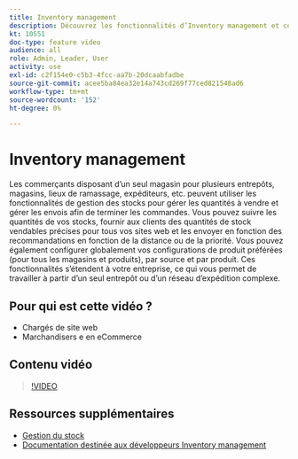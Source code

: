 ```yaml
---
title: Inventory management
description: Découvrez les fonctionnalités d’Inventory management et comment les utiliser pour travailler à partir d’un seul entrepôt ou d’un réseau d’expédition complexe.
kt: 10551
doc-type: feature video
audience: all
role: Admin, Leader, User
activity: use
exl-id: c2f154e0-c5b3-4fcc-aa7b-20dcaabfadbe
source-git-commit: acee5ba84ea32e14a743cd269f77ced821548ad6
workflow-type: tm+mt
source-wordcount: '152'
ht-degree: 0%

---
```


# Inventory management

Les commerçants disposant d’un seul magasin pour plusieurs entrepôts, magasins, lieux de ramassage, expéditeurs, etc. peuvent utiliser les fonctionnalités de gestion des stocks pour gérer les quantités à vendre et gérer les envois afin de terminer les commandes. Vous pouvez suivre les quantités de vos stocks, fournir aux clients des quantités de stock vendables précises pour tous vos sites web et les envoyer en fonction des recommandations en fonction de la distance ou de la priorité. Vous pouvez également configurer globalement vos configurations de produit préférées (pour tous les magasins et produits), par source et par produit. Ces fonctionnalités s’étendent à votre entreprise, ce qui vous permet de travailler à partir d’un seul entrepôt ou d’un réseau d’expédition complexe.

## Pour qui est cette vidéo ?

- Chargés de site web
- Marchandisers e en eCommerce

## Contenu vidéo

>[!VIDEO](https://video.tv.adobe.com/v/343748?quality=12&learn=on)

## Ressources supplémentaires

- [Gestion du stock](https://docs.magento.com/user-guide/catalog/inventory-management.html)
- [Documentation destinée aux développeurs Inventory management](https://devdocs.magento.com/guides/v2.4/inventory/index.html)
